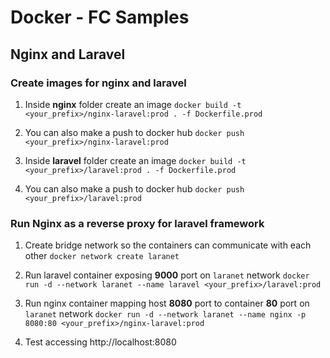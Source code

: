 # Docker - FC Samples

## Nginx and Laravel

### Create images for nginx and laravel

1. Inside **nginx** folder create an image 
`docker build -t <your_prefix>/nginx-laravel:prod . -f Dockerfile.prod`

2. You can also make a push to docker hub
`docker push <your_prefix>/nginx-laravel:prod`

3. Inside **laravel** folder create an image 
`docker build -t <your_prefix>/laravel:prod . -f Dockerfile.prod`

4. You can also make a push to docker hub
`docker push <your_prefix>/laravel:prod`


### Run Nginx as a reverse proxy for laravel framework

1. Create bridge network so the containers can communicate with each other 
`docker network create laranet`

2. Run laravel container exposing **9000** port on `laranet` network
`docker run -d --network laranet --name laravel <your_prefix>/laravel:prod`

3. Run nginx container mapping host **8080** port to container **80** port on `laranet` network
`docker run -d --network laranet --name nginx -p 8080:80 <your_prefix>/nginx-laravel:prod`

4. Test accessing http://localhost:8080 

